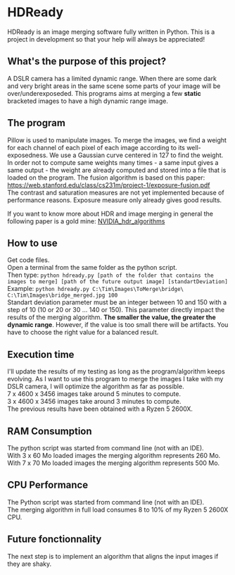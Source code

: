 # HDReady
HDReady is an image merging software fully written in Python. This is a project in development so that your help will always be appreciated!

## What's the purpose of this project?

A DSLR camera has a limited dynamic range. When there are some dark and very bright areas in the same scene some parts of your image will be over/underexposeded. This programs aims at merging a few **static** bracketed images to have a high dynamic range image.

## The program

Pillow is used to manipulate images.
To merge the images, we find a weight for each channel of each pixel of each image according to its well-exposedness. We use a Gaussian curve centered in 127 to find the weight.
In order not to compute same weights many times - a same input gives a same output - the weight are already computed and stored into a file that is loaded on the program. The fusion algorithm is based on this paper: https://web.stanford.edu/class/cs231m/project-1/exposure-fusion.pdf \
The contrast and saturation measures are not yet implemented because of performance reasons. Exposure measure only already gives good results.

If you want to know more about HDR and image merging in general the following paper is a gold mine: [NVIDIA_hdr_algorithms](https://research.nvidia.com/sites/default/files/publications/Gallo-Sen_StackBasedHDR_2016.pdf)

## How to use

Get code files.\
Open a terminal from the same folder as the python script.\
Then type: ```python hdready.py [path of the folder that contains the images to merge] [path of the future output image] [standartDeviation]```\
Example: ```python hdready.py C:\Tim\Images\ToMerge\bridge\ C:\Tim\Images\bridge_merged.jpg 100```\
Standart deviation parameter must be an integer between 10 and 150 with a step of 10 (10 or 20 or 30 ... 140 or 150). This parameter directly impact the results of the merging algorithm. **The smaller the value, the greater the dynamic range**. However, if the value is too small there will be artifacts. You have to choose the right value for a balanced result.

## Execution time

I'll update the results of my testing as long as the program/algorithm keeps evolving.
As I want to use this program to merge the images I take with my DSLR camera, I will optimize the algorithm as far as possible.\
7 x 4600 x 3456 images take around 5 minutes to compute.\
3 x 4600 x 3456 images take around 3 minutes to compute.\
The previous results have been obtained with a Ryzen 5 2600X.

## RAM Consumption

The python script was started from command line (not with an IDE).\
With 3 x 60 Mo loaded images the merging algorithm represents 260 Mo.\
With 7 x 70 Mo loaded images the merging algorithm represents 500 Mo.

## CPU Performance

The Python script was started from command line (not with an IDE).\
The merging algorithm in full load consumes 8 to 10% of my Ryzen 5 2600X CPU.

## Future fonctionnality

The next step is to implement an algorithm that aligns the input images if they are shaky.
